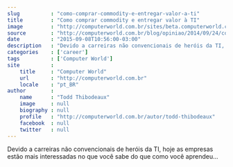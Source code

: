 ```yaml
---
slug          : "como-comprar-commodity-e-entregar-valor-a-ti"
title         : "Como comprar commodity e entregar valor à TI"
image         : "http://computerworld.com.br/sites/beta.computerworld.com.br/files/news_articles/bill_gates_jovem.jpg"
source        : "http://computerworld.com.br/blog/opiniao/2014/09/24/como-comprar-commodity-e-entregar-valor-a-ti"
date          : "2015-09-08T10:56:00-03:00"
description   : "Devido a carreiras não convencionais de heróis da TI, hoje as empresas estão mais interessadas no que você sabe do que como você aprendeu..."
categories    : ['career']
tags          : ['Computer World']
site          :
    title     : "Computer World"
    url       : "http://computerworld.com.br"
    locale    : "pt_BR"
author        :
    name      : "Todd Thibodeaux"
    image     : null
    biography : null
    profile   : "http://computerworld.com.br/autor/todd-thibodeaux"
    facebook  : null
    twitter   : null
---
```


Devido a carreiras não convencionais de heróis da TI, hoje as empresas estão mais interessadas no que você sabe do que como você aprendeu...
